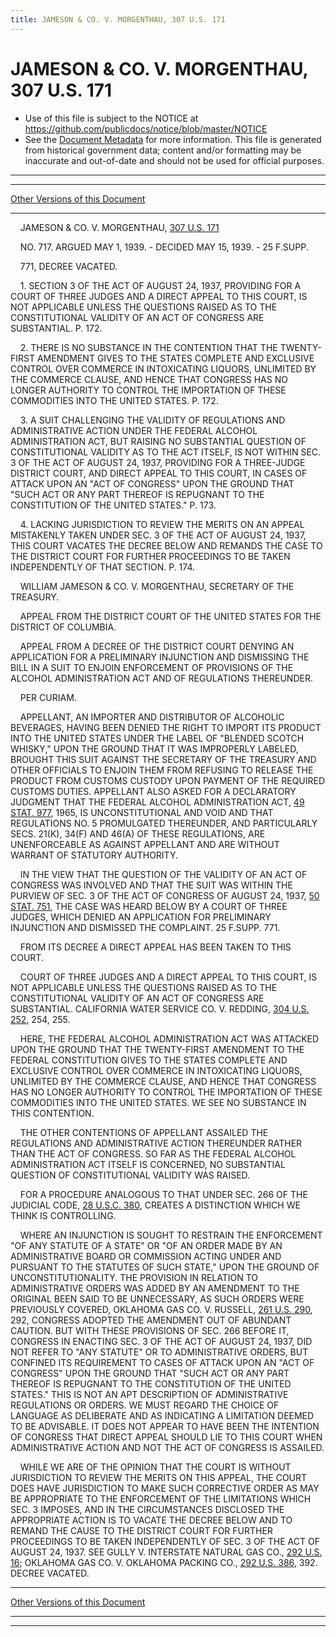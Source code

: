 ```yaml
---
title: JAMESON & CO. V. MORGENTHAU, 307 U.S. 171
---
```


# JAMESON & CO. V. MORGENTHAU, 307 U.S. 171

* Use of this file is subject to the NOTICE at https://github.com/publicdocs/notice/blob/master/NOTICE
* See the [Document Metadata](../../../index.md) for more information.
  This file is generated from historical government data; content and/or formatting may be inaccurate and out-of-date and should not be used for official purposes.

----------
----------

[Other Versions of this Document](https://publicdocs.github.io/go/links?ns=uslm-x&ref=%2Fus%2Fcourts%2Fscotus%2FusReporter%2F307%2F171)

----------

    JAMESON & CO. V. MORGENTHAU, [307 U.S. 171][/us/courts/scotus/usReporter/307/171]

    NO. 717.  ARGUED MAY 1, 1939.  - DECIDED MAY 15, 1939.  - 25 F.SUPP.

    771, DECREE VACATED.

    1.  SECTION 3 OF THE ACT OF AUGUST 24, 1937, PROVIDING FOR A COURT OF THREE JUDGES AND A DIRECT APPEAL TO THIS COURT, IS NOT APPLICABLE UNLESS THE QUESTIONS RAISED AS TO THE CONSTITUTIONAL VALIDITY OF AN ACT OF CONGRESS ARE SUBSTANTIAL.  P. 172.

    2.  THERE IS NO SUBSTANCE IN THE CONTENTION THAT THE TWENTY-FIRST AMENDMENT GIVES TO THE STATES COMPLETE AND EXCLUSIVE CONTROL OVER COMMERCE IN INTOXICATING LIQUORS, UNLIMITED BY THE COMMERCE CLAUSE, AND HENCE THAT CONGRESS HAS NO LONGER AUTHORITY TO CONTROL THE IMPORTATION OF THESE COMMODITIES INTO THE UNITED STATES.  P. 172.

    3.  A SUIT CHALLENGING THE VALIDITY OF REGULATIONS AND ADMINISTRATIVE ACTION UNDER THE FEDERAL ALCOHOL ADMINISTRATION ACT, BUT RAISING NO SUBSTANTIAL QUESTION OF CONSTITUTIONAL VALIDITY AS TO THE ACT ITSELF, IS NOT WITHIN SEC. 3 OF THE ACT OF AUGUST 24, 1937, PROVIDING FOR A THREE-JUDGE DISTRICT COURT, AND DIRECT APPEAL TO THIS COURT, IN CASES OF ATTACK UPON AN "ACT OF CONGRESS" UPON THE GROUND THAT "SUCH ACT OR ANY PART THEREOF IS REPUGNANT TO THE CONSTITUTION OF THE UNITED STATES."  P. 173.

    4.  LACKING JURISDICTION TO REVIEW THE MERITS ON AN APPEAL MISTAKENLY TAKEN UNDER SEC. 3 OF THE ACT OF AUGUST 24, 1937, THIS COURT VACATES THE DECREE BELOW AND REMANDS THE CASE TO THE DISTRICT COURT FOR FURTHER PROCEEDINGS TO BE TAKEN INDEPENDENTLY OF THAT SECTION.  P. 174.

    WILLIAM JAMESON & CO. V. MORGENTHAU, SECRETARY OF THE TREASURY.

    APPEAL FROM THE DISTRICT COURT OF THE UNITED STATES FOR THE DISTRICT OF COLUMBIA.

    APPEAL FROM A DECREE OF THE DISTRICT COURT DENYING AN APPLICATION FOR A PRELIMINARY INJUNCTION AND DISMISSING THE BILL IN A SUIT TO ENJOIN ENFORCEMENT OF PROVISIONS OF THE ALCOHOL ADMINISTRATION ACT AND OF REGULATIONS THEREUNDER.

    PER CURIAM.

    APPELLANT, AN IMPORTER AND DISTRIBUTOR OF ALCOHOLIC BEVERAGES, HAVING BEEN DENIED THE RIGHT TO IMPORT ITS PRODUCT INTO THE UNITED STATES UNDER THE LABEL OF "BLENDED SCOTCH WHISKY," UPON THE GROUND THAT IT WAS IMPROPERLY LABELED, BROUGHT THIS SUIT AGAINST THE SECRETARY OF THE TREASURY AND OTHER OFFICIALS TO ENJOIN THEM FROM REFUSING TO RELEASE THE PRODUCT FROM CUSTOMS CUSTODY UPON PAYMENT OF THE REQUIRED CUSTOMS DUTIES.  APPELLANT ALSO ASKED FOR A DECLARATORY JUDGMENT THAT THE FEDERAL ALCOHOL ADMINISTRATION ACT, [49 STAT. 977][/us/stat/49/977], 1965, IS UNCONSTITUTIONAL AND VOID AND THAT REGULATIONS NO. 5 PROMULGATED THEREUNDER, AND PARTICULARLY SECS. 21(K), 34(F) AND 46(A) OF THESE REGULATIONS, ARE UNENFORCEABLE AS AGAINST APPELLANT AND ARE WITHOUT WARRANT OF STATUTORY AUTHORITY.

    IN THE VIEW THAT THE QUESTION OF THE VALIDITY OF AN ACT OF CONGRESS WAS INVOLVED AND THAT THE SUIT WAS WITHIN THE PURVIEW OF SEC. 3 OF THE ACT OF CONGRESS OF AUGUST 24, 1937, [50 STAT. 751][/us/stat/50/751], THE CASE WAS HEARD BELOW BY A COURT OF THREE JUDGES, WHICH DENIED AN APPLICATION FOR PRELIMINARY INJUNCTION AND DISMISSED THE COMPLAINT.  25 F.SUPP.  771.

    FROM ITS DECREE A DIRECT APPEAL HAS BEEN TAKEN TO THIS COURT.

    COURT OF THREE JUDGES AND A DIRECT APPEAL TO THIS COURT, IS NOT APPLICABLE UNLESS THE QUESTIONS RAISED AS TO THE CONSTITUTIONAL VALIDITY OF AN ACT OF CONGRESS ARE SUBSTANTIAL.  CALIFORNIA WATER SERVICE CO. V. REDDING, [304 U.S. 252][/us/courts/scotus/usReporter/304/252], 254, 255.

    HERE, THE FEDERAL ALCOHOL ADMINISTRATION ACT WAS ATTACKED UPON THE GROUND THAT THE TWENTY-FIRST AMENDMENT TO THE FEDERAL CONSTITUTION GIVES TO THE STATES COMPLETE AND EXCLUSIVE CONTROL OVER COMMERCE IN INTOXICATING LIQUORS, UNLIMITED BY THE COMMERCE CLAUSE, AND HENCE THAT CONGRESS HAS NO LONGER AUTHORITY TO CONTROL THE IMPORTATION OF THESE COMMODITIES INTO THE UNITED STATES.  WE SEE NO SUBSTANCE IN THIS CONTENTION.

    THE OTHER CONTENTIONS OF APPELLANT ASSAILED THE REGULATIONS AND ADMINISTRATIVE ACTION THEREUNDER RATHER THAN THE ACT OF CONGRESS.  SO FAR AS THE FEDERAL ALCOHOL ADMINISTRATION ACT ITSELF IS CONCERNED, NO SUBSTANTIAL QUESTION OF CONSTITUTIONAL VALIDITY WAS RAISED.

    FOR A PROCEDURE ANALOGOUS TO THAT UNDER SEC. 266 OF THE JUDICIAL CODE, [28 U.S.C. 380][/us/usc/t28/s380], CREATES A DISTINCTION WHICH WE THINK IS CONTROLLING.

    WHERE AN INJUNCTION IS SOUGHT TO RESTRAIN THE ENFORCEMENT "OF ANY STATUTE OF A STATE" OR "OF AN ORDER MADE BY AN ADMINISTRATIVE BOARD OR COMMISSION ACTING UNDER AND PURSUANT TO THE STATUTES OF SUCH STATE," UPON THE GROUND OF UNCONSTITUTIONALITY.  THE PROVISION IN RELATION TO ADMINISTRATIVE ORDERS WAS ADDED BY AN AMENDMENT TO THE ORIGINAL BEEN SAID TO BE UNNECESSARY, AS SUCH ORDERS WERE PREVIOUSLY COVERED, OKLAHOMA GAS CO. V. RUSSELL, [261 U.S. 290][/us/courts/scotus/usReporter/261/290], 292, CONGRESS ADOPTED THE AMENDMENT OUT OF ABUNDANT CAUTION.  BUT WITH THESE PROVISIONS OF SEC. 266 BEFORE IT, CONGRESS IN ENACTING SEC. 3 OF THE ACT OF AUGUST 24, 1937, DID NOT REFER TO "ANY STATUTE" OR TO ADMINISTRATIVE ORDERS, BUT CONFINED ITS REQUIREMENT TO CASES OF ATTACK UPON AN "ACT OF CONGRESS" UPON THE GROUND THAT "SUCH ACT OR ANY PART THEREOF IS REPUGNANT TO THE CONSTITUTION OF THE UNITED STATES."  THIS IS NOT AN APT DESCRIPTION OF ADMINISTRATIVE REGULATIONS OR ORDERS.  WE MUST REGARD THE CHOICE OF LANGUAGE AS DELIBERATE AND AS INDICATING A LIMITATION DEEMED TO BE ADVISABLE.  IT DOES NOT APPEAR TO HAVE BEEN THE INTENTION OF CONGRESS THAT DIRECT APPEAL SHOULD LIE TO THIS COURT WHEN ADMINISTRATIVE ACTION AND NOT THE ACT OF CONGRESS IS ASSAILED.

    WHILE WE ARE OF THE OPINION THAT THE COURT IS WITHOUT JURISDICTION TO REVIEW THE MERITS ON THIS APPEAL, THE COURT DOES HAVE JURISDICTION TO MAKE SUCH CORRECTIVE ORDER AS MAY BE APPROPRIATE TO THE ENFORCEMENT OF THE LIMITATIONS WHICH SEC. 3 IMPOSES, AND IN THE CIRCUMSTANCES DISCLOSED THE APPROPRIATE ACTION IS TO VACATE THE DECREE BELOW AND TO REMAND THE CAUSE TO THE DISTRICT COURT FOR FURTHER PROCEEDINGS TO BE TAKEN INDEPENDENTLY OF SEC. 3 OF THE ACT OF AUGUST 24, 1937.  SEE GULLY V. INTERSTATE NATURAL GAS CO., [292 U.S. 16][/us/courts/scotus/usReporter/292/16]; OKLAHOMA GAS CO. V. OKLAHOMA PACKING CO., [292 U.S. 386][/us/courts/scotus/usReporter/292/386], 392.  DECREE VACATED.

----------

[Other Versions of this Document](https://publicdocs.github.io/go/links?ns=uslm-x&ref=%2Fus%2Fcourts%2Fscotus%2FusReporter%2F307%2F171)

----------
----------

[/us/courts/scotus/usReporter/307/171]: https://publicdocs.github.io/go/links?ns=uslm-x&ref=%2Fus%2Fcourts%2Fscotus%2FusReporter%2F307%2F171
[/us/stat/49/977]: https://publicdocs.github.io/go/links?ns=uslm&ref=%2Fus%2Fstat%2F49%2F977
[/us/stat/50/751]: https://publicdocs.github.io/go/links?ns=uslm&ref=%2Fus%2Fstat%2F50%2F751
[/us/courts/scotus/usReporter/304/252]: https://publicdocs.github.io/go/links?ns=uslm-x&ref=%2Fus%2Fcourts%2Fscotus%2FusReporter%2F304%2F252
[/us/usc/t28/s380]: https://publicdocs.github.io/go/links?ns=uslm&ref=%2Fus%2Fusc%2Ft28%2Fs380
[/us/courts/scotus/usReporter/261/290]: https://publicdocs.github.io/go/links?ns=uslm-x&ref=%2Fus%2Fcourts%2Fscotus%2FusReporter%2F261%2F290
[/us/courts/scotus/usReporter/292/16]: https://publicdocs.github.io/go/links?ns=uslm-x&ref=%2Fus%2Fcourts%2Fscotus%2FusReporter%2F292%2F16
[/us/courts/scotus/usReporter/292/386]: https://publicdocs.github.io/go/links?ns=uslm-x&ref=%2Fus%2Fcourts%2Fscotus%2FusReporter%2F292%2F386


